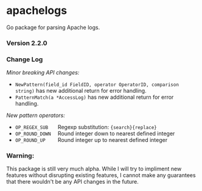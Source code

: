 # apachelogs
Go package for parsing Apache logs.

### Version 2.2.0

### Change Log

_Minor breaking API changes:_
* `NewPattern(field_id FieldID, operator OperatorID, comparison string)` has new additional return for error handling.
* `PatternMatch(a *AccessLog)` has new additional return for error handling.

_New pattern operators:_
* `OP_REGEX_SUB   ` Regexp substitution: `{search}{replace}`
* `OP_ROUND_DOWN  ` Round integer down to nearest defined integer
* `OP_ROUND_UP    ` Round integer up to nearest defined integer

### Warning:
This package is still very much alpha. While I will try to impliment new features without disrupting existing features, I cannot make any guarantees that there wouldn't be any API changes in the future.
